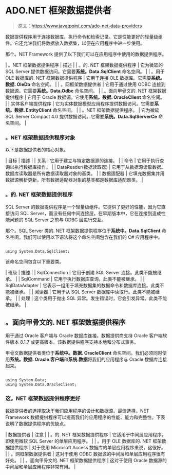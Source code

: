 # ADO.NET 框架数据提供者

> 原文：<https://www.javatpoint.com/ado-net-data-providers>

数据提供程序用于连接数据库、执行命令和检索记录。它是性能更好的轻量级组件。它还允许我们将数据放入数据集，以便在应用程序中进一步使用。

那个。NET Framework 提供了以下我们可以在应用程序中使用的数据提供程序。

| 。NET 框架数据提供程序 | 描述 |
| 。的. NET 框架数据提供程序 | 它为微软的 SQL Server 提供数据访问。它需要**系统。Data.SqlClient** 命名空间。 |
| 。用于 OLE 数据库的. NET 框架数据提供程序 | 它用于连接 OLE 数据库。它需要**系统。数据. OleDb** 命名空间。 |
| 。网框架数据提供者 | 它用于通过使用 ODBC 连接到数据源。它需要**系统。Data.Odbc** 命名空间。 |
| 。面向甲骨文的. NET 框架数据提供程序 | 它用于 Oracle 数据源。它使用**系统。数据. OracleClient** 命名空间。 |
| 实体客户端提供程序 | 它为实体数据模型应用程序提供数据访问。它需要**系统。数据. EntityClient** 命名空间。 |
| 。NET 框架数据提供程序。 | 它为微软 SQL Server Compact 4.0 提供数据访问。它需要**系统。Data.SqlServerCe** 命名空间。 |

### 。NET 框架数据提供程序对象

以下是数据提供者的核心对象。

| 目标 | 描述 |
| 关系 | 它用于建立与特定数据源的连接。 |
| 命令 | 它用于执行查询以执行数据库操作。 |
| DataReader(数据读取器) | 它用于从数据源读取数据。数据库读取器是所有数据读取器对象的基类。 |
| 数据适配器 | 它填充数据集并用数据源解析更新。所有数据适配器对象的基类都是数据库适配器类。 |

### 。的. NET 框架数据提供程序

SQL Server 的数据提供程序是一个轻量级组件。它提供了更好的性能，因为它直接访问 SQL Server，而没有任何中间连接层。在早期版本中，它在连接到造成性能问题的 SQL Server 之前与 ODBC 层进行交互。

那个。SQL Server 类的. NET 框架数据提供程序位于**系统中。Data.SqlClient** 命名空间。我们可以使用以下语法将这个命名空间包含在我们的 C# 应用程序中。

```

using System.Data.SqlClient;  

```

该命名空间包含以下重要类。

| 班级 | 描述 |
| SqlConnection | 它用于创建 SQL Server 连接。此类不能被继承。 |
| SqlCommand | 它用于执行数据库查询。此类不能被继承。 |
| SqlDataAdapter | 它表示一组用于填充数据集的数据命令和数据库连接。此类不能被继承。 |
| 阅读器 | 它用于从 SQL Server 数据库中读取行。此类不能被继承。 |
| 处理 | 这个类用于抛出 SQL 异常。发生错误时，它会引发异常。此类不能被继承。 |

## 。面向甲骨文的. NET 框架数据提供程序

用于通过 Oracle 客户端与 Oracle 数据库连接。数据提供商支持 Oracle 客户端软件版本 8.1.7 或更高版本。该数据提供程序支持本地和分布式事务。

甲骨文数据提供者类位于**系统中。数据. OracleClient** 命名空间。我们必须同时使用**系统。数据. Oracle 客户端**和**系统.数据**将我们的应用程序与 Oracle 数据库连接起来。

```

using System.Data;  
using System.Data.OracleClient;  

```

### 这。NET 框架数据提供程序更好

数据提供者的选择取决于我们应用程序的设计和数据源。最佳选择。NET Framework 数据提供程序可以提高我们的应用程序的性能、能力和完整性。下表说明了数据提供程序的优缺点。

| 数据提供者 | 注意 |
| 。的. NET 框架数据提供程序 | 它适用于中间层应用程序，即使用微软 SQL Server 的单层应用程序。 |
| 。用于 OLE 数据库的. NET 框架数据提供程序 | 对于使用 Microsoft Access 数据库的单层应用程序来说，这很好。 |
| 。网框架数据提供者 | 这对于使用 ODBC 数据源的中间层和单层应用程序很有好处。 |
| 。面向甲骨文的. NET 框架数据提供程序 | 这对于使用 Oracle 数据源的中间层和单层应用程序非常有用。 |